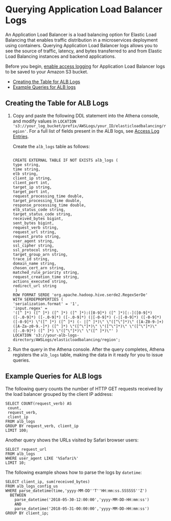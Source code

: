 # Querying Application Load Balancer Logs<a name="application-load-balancer-logs"></a>

An Application Load Balancer is a load balancing option for Elastic Load Balancing that enables traffic distribution in a microservices deployment using containers\. Querying Application Load Balancer logs allows you to see the source of traffic, latency, and bytes transferred to and from Elastic Load Balancing instances and backend applications\.

Before you begin, [enable access logging](http://docs.aws.amazon.com/elasticloadbalancing/latest/application/load-balancer-access-logs.html#enable-access-logging) for Application Load Balancer logs to be saved to your Amazon S3 bucket\.
+  [Creating the Table for ALB Logs](#create-alb-table) 
+  [Example Queries for ALB logs](#query-alb-logs-examples) 

## Creating the Table for ALB Logs<a name="create-alb-table"></a>

1. Copy and paste the following DDL statement into the Athena console, and modify values in `LOCATION 's3://your_log_bucket/prefix/AWSLogs/your_ID/elasticloadbalancing/region'`\. For a full list of fields present in the ALB logs, see [Access Log Entries](http://docs.aws.amazon.com/elasticloadbalancing/latest/application/load-balancer-access-logs.html#access-log-entry-format)\. 

   Create the `alb_logs` table as follows:

   ```
    
   CREATE EXTERNAL TABLE IF NOT EXISTS alb_logs (  
   type string,  
   time string,  
   elb string,  
   client_ip string,  
   client_port int,  
   target_ip string,  
   target_port int,  
   request_processing_time double,  
   target_processing_time double,  
   response_processing_time double,  
   elb_status_code string,  
   target_status_code string,  
   received_bytes bigint,  
   sent_bytes bigint,  
   request_verb string,  
   request_url string,  
   request_proto string, 
   user_agent string,  
   ssl_cipher string,  
   ssl_protocol string,  
   target_group_arn string,  
   trace_id string,  
   domain_name string,  
   chosen_cert_arn string, 
   matched_rule_priority string,  
   request_creation_time string, 
   actions_executed string,
   redirect_url string
    )
   ROW FORMAT SERDE 'org.apache.hadoop.hive.serde2.RegexSerDe'
   WITH SERDEPROPERTIES (
   'serialization.format' = '1',
   'input.regex' =
   '([^ ]*) ([^ ]*) ([^ ]*) ([^ ]*):([0-9]*) ([^ ]*)[:-]([0-9]*) ([-.0-9]*) ([-.0-9]*) ([-.0-9]*) (|[-0-9]*) (-|[-0-9]*) ([-0-9]*) ([-0-9]*) \"([^ ]*) ([^ ]*) (- |[^ ]*)\" \"([^\"]*)\" ([A-Z0-9-]+) ([A-Za-z0-9.-]*) ([^ ]*) \"([^\"]*)\" \"([^\"]*)\" \"([^\"]*)\" ([-.0-9]*) ([^ ]*) \"([^\"]*)\" \"([^ ]*)\"' ) 
   LOCATION 's3://your-alb-logs-directory/AWSLogs/elasticloadbalancing/region';
   ```

1. Run the query in the Athena console\. After the query completes, Athena registers the `alb_logs` table, making the data in it ready for you to issue queries\.

## Example Queries for ALB logs<a name="query-alb-logs-examples"></a>

The following query counts the number of HTTP GET requests received by the load balancer grouped by the client IP address:

```
SELECT COUNT(request_verb) AS
 count,
 request_verb,
 client_ip
FROM alb_logs
GROUP BY request_verb, client_ip
LIMIT 100;
```

Another query shows the URLs visited by Safari browser users:

```
SELECT request_url
FROM alb_logs
WHERE user_agent LIKE '%Safari%'
LIMIT 10;
```

The following example shows how to parse the logs by `datetime`:

```
SELECT client_ip, sum(received_bytes)
FROM alb_logs_config_us
WHERE parse_datetime(time,'yyyy-MM-DD''T''HH:mm:ss.SSSSSS''Z')
  BETWEEN 
    parse_datetime('2018-05-30-12:00:00','yyyy-MM-DD-HH:mm:ss')
    AND
    parse_datetime('2018-05-31-00:00:00','yyyy-MM-DD-HH:mm:ss')
GROUP BY client_ip;
```